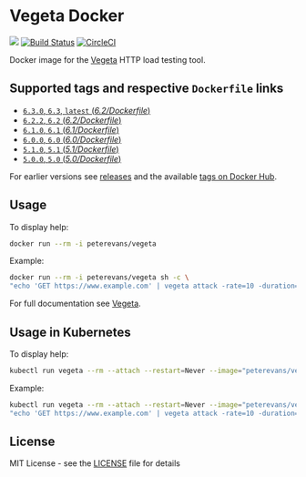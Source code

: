 # Vegeta Docker
[![](https://images.microbadger.com/badges/image/peterevans/vegeta.svg)](https://microbadger.com/images/peterevans/vegeta)
[![Build Status](https://travis-ci.org/peter-evans/vegeta-docker.svg?branch=master)](https://travis-ci.org/peter-evans/vegeta-docker)
[![CircleCI](https://circleci.com/gh/peter-evans/vegeta-docker/tree/master.svg?style=svg)](https://circleci.com/gh/peter-evans/vegeta-docker/tree/master)

Docker image for the [Vegeta](https://github.com/tsenart/vegeta) HTTP load testing tool.

## Supported tags and respective `Dockerfile` links

- [`6.3.0`, `6.3`, `latest`  (*6.2/Dockerfile*)](https://github.com/peter-evans/vegeta-docker/tree/master)
- [`6.2.2`, `6.2`  (*6.2/Dockerfile*)](https://github.com/peter-evans/vegeta-docker/tree/master/archive/6.2)
- [`6.1.0`, `6.1`  (*6.1/Dockerfile*)](https://github.com/peter-evans/vegeta-docker/tree/master/archive/6.1)
- [`6.0.0`, `6.0`  (*6.0/Dockerfile*)](https://github.com/peter-evans/vegeta-docker/tree/master/archive/6.0)
- [`5.1.0`, `5.1`  (*5.1/Dockerfile*)](https://github.com/peter-evans/vegeta-docker/tree/master/archive/5.1)
- [`5.0.0`, `5.0`  (*5.0/Dockerfile*)](https://github.com/peter-evans/vegeta-docker/tree/master/archive/5.0)

For earlier versions see [releases](https://github.com/peter-evans/vegeta-docker/releases) and the available [tags on Docker Hub](https://hub.docker.com/r/peterevans/vegeta/tags/).

## Usage

To display help:
```bash
docker run --rm -i peterevans/vegeta
```
Example:
```bash
docker run --rm -i peterevans/vegeta sh -c \
"echo 'GET https://www.example.com' | vegeta attack -rate=10 -duration=30s | tee results.bin | vegeta report"
```
For full documentation see [Vegeta](https://github.com/tsenart/vegeta).

## Usage in Kubernetes

To display help:
```bash
kubectl run vegeta --rm --attach --restart=Never --image="peterevans/vegeta"
```
Example:
```bash
kubectl run vegeta --rm --attach --restart=Never --image="peterevans/vegeta" -- sh -c \
"echo 'GET https://www.example.com' | vegeta attack -rate=10 -duration=30s | tee results.bin | vegeta report"
```

## License

MIT License - see the [LICENSE](LICENSE) file for details
